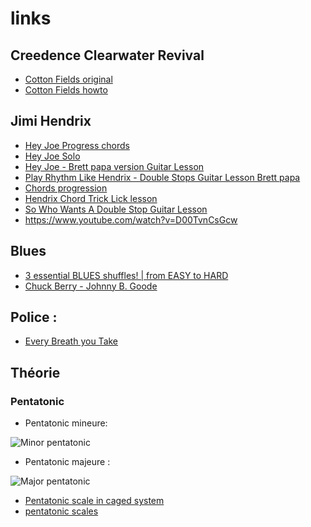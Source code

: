 # links

## Creedence Clearwater Revival
- [Cotton Fields original](https://www.youtube.com/watch?v=C4zPEmRufMU)
- [Cotton Fields howto](https://www.youtube.com/watch?v=sK13U5u59f0)
## Jimi Hendrix

- [Hey Joe Progress chords](https://www.youtube.com/watch?v=bxA3x8LeIX8)
- [Hey Joe Solo](https://www.youtube.com/watch?v=X272diBNdi4)
- [Hey Joe - Brett papa version Guitar Lesson](https://www.youtube.com/watch?v=4ceXyiZ_yL4&list=PLFwNnZb2mI9lO57K3jBTIN2yzGEYRYayE&index=32)
- [Play Rhythm Like Hendrix - Double Stops Guitar Lesson Brett papa](https://www.youtube.com/watch?v=DWebdd8Qd6U)
- [Chords progression](https://www.youtube.com/watch?v=EBml4Vbt0lg)
- [Hendrix Chord Trick Lick lesson](https://www.youtube.com/watch?v=z9o-xUMrs3g)
- [So Who Wants A Double Stop Guitar Lesson](https://www.youtube.com/watch?v=mQYnnPEJqkc)
- https://www.youtube.com/watch?v=D00TvnCsGcw

## Blues
- [3 essential BLUES shuffles! | from EASY to HARD](https://www.youtube.com/watch?v=bvGIQ6lALvw)
- [Chuck Berry - Johnny B. Goode ](https://www.youtube.com/watch?v=PonqAuhgxjk&list=PLlOo04r1Bet6y04A0kC5CsbFr-dIkTGPB&index=59)

## Police :
- [Every Breath you Take](https://www.youtube.com/watch?v=H-4yodHCvu0)

## Théorie

### Pentatonic

- Pentatonic mineure:

![Minor pentatonic](https://www.guitar-chords.org.uk/scales-images/minorpentatonicpositions.gif)

- Pentatonic majeure :

![Major pentatonic](https://www.guitar-chords.org.uk/scales-images/majorpentatonicpositions.gif)

- [Pentatonic scale in caged system](https://emeryguitarchops.wordpress.com/c-a-g-e-d-and-diagonal-pentatonic-scales/)
- [pentatonic scales](https://www.guitarlessonworld.com/lessons/pentatonic-scales/)

